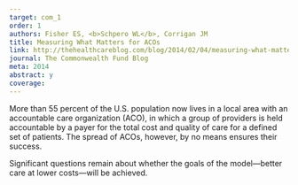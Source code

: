 ```yaml
---
target: com_1
order: 1
authors: Fisher ES, <b>Schpero WL</b>, Corrigan JM
title: Measuring What Matters for ACOs
link: http://thehealthcareblog.com/blog/2014/02/04/measuring-what-matters-for-acos/
journal: The Commonwealth Fund Blog
meta: 2014
abstract: y
coverage:
---
```

More than 55 percent of the U.S. population now lives in a local area with an accountable care organization (ACO), in which a group of providers is held accountable by a payer for the total cost and quality of care for a defined set of patients. The spread of ACOs, however, by no means ensures their success.

Significant questions remain about whether the goals of the model—better care at lower costs—will be achieved.
